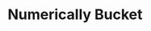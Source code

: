 ---
title: Numerically Bucket
excerpt: >-
  Get data for an event, segmented and filtered by properties, with values
  placed into numeric buckets.

  The Query API has a rate limit of 60 queries per hour and a maximum of 5
  concurrent queries.
api:
  file: query-api.json
  operationId: segmentation-numeric-query
deprecated: false
hidden: false
metadata:
  title: ''
  description: ''
  robots: index
next:
  description: ''
---